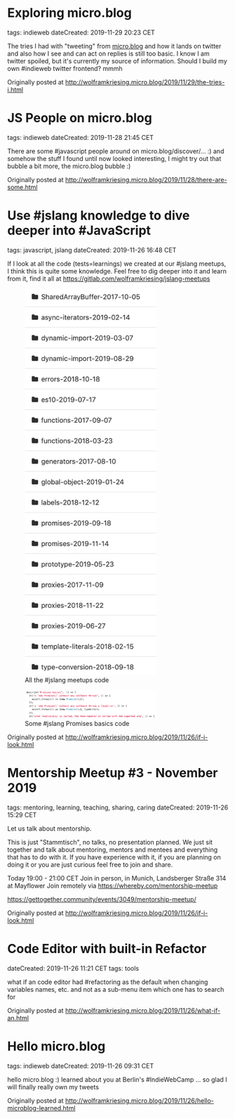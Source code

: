# Exploring micro.blog

tags: indieweb
dateCreated: 2019-11-29 20:23 CET 

The tries I had with "tweeting" from [micro.blog](https://micro.blog) and how it lands on twitter and 
also how I see and can act on replies is still too basic. I know I am twitter spoiled, 
but it's currently my source of information. Should I build my own #indieweb twitter frontend? mmmh

Originally posted at http://wolframkriesing.micro.blog/2019/11/29/the-tries-i.html

# JS People on micro.blog

tags: indieweb
dateCreated: 2019-11-28 21:45 CET 

There are some #javascript people around on micro.blog/discover/... :) and somehow the stuff 
I found until now looked interesting, I might try out that bubble a bit more, the micro.blog bubble :)

Originally posted at http://wolframkriesing.micro.blog/2019/11/28/there-are-some.html

# Use #jslang knowledge to dive deeper into #JavaScript

tags: javascript, jslang
dateCreated: 2019-11-26 16:48 CET

If I look at all the code (tests=learnings) we created at our #jslang meetups, I think this is quite some knowledge. 
Feel free to dig deeper into it and learn from it, find it all at https://gitlab.com/wolframkriesing/jslang-meetups

<figure>
    <img src="./jslang-meetups-code.gif" alt="All the #jslang meetups code" width=300 class="sizeup-onhover-image scale2 origin-left-center" />
    <figcaption>All the #jslang meetups code</figcaption>
</figure>
<figure>
    <img src="./jslang-promises-basics-tests.gif" alt="Some #jslang Promises basics code" width=300 class="sizeup-onhover-image scale2 origin-left-center" />
    <figcaption>Some #jslang Promises basics code</figcaption>
</figure>

Originally posted at http://wolframkriesing.micro.blog/2019/11/26/if-i-look.html

# Mentorship Meetup #3 - November 2019

tags: mentoring, learning, teaching, sharing, caring 
dateCreated: 2019-11-26 15:29 CET 

Let us talk about mentorship.

This is just "Stammtisch", no talks, no presentation planned. We just sit together and talk about mentoring, 
mentors and mentees and everything that has to do with it. If you have experience with it, if you are planning on 
doing it or you are just curious feel free to join and share.

Today 19:00 - 21:00 CET Join in person, in Munich, Landsberger Straße 314 at Mayflower Join remotely via https://whereby.com/mentorship-meetup

https://gettogether.community/events/3049/mentorship-meetup/

Originally posted at http://wolframkriesing.micro.blog/2019/11/26/if-i-look.html

# Code Editor with built-in Refactor

dateCreated: 2019-11-26 11:21 CET 
tags: tools  

what if an code editor had #refactoring as the default when changing variables names, etc. 
and not as a sub-menu item which one has to search for

Originally posted at http://wolframkriesing.micro.blog/2019/11/26/what-if-an.html

# Hello micro.blog

tags: indieweb
dateCreated: 2019-11-26 09:31 CET 

hello micro.blog :) learned about you at Berlin's #IndieWebCamp ... so glad I will finally really own my tweets

Originally posted at http://wolframkriesing.micro.blog/2019/11/26/hello-microblog-learned.html
